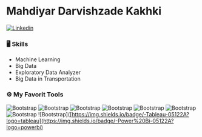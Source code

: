 # Mahdiyar Darvishzade Kakhki

[![Linkedin](https://img.shields.io/badge/-LinkedIn-blue?style=flat&logo=Linkedin&logoColor=white)](https://www.linkedin.com/in/mahdiyar-darvishzadeh-a64567133/)

### 🖥 Skills

- Machine Learning
- Big Data
- Exploratory Data Analyzer
- Big Data in Transportation  

### ⚙️ My Favorit Tools

![Bootstrap](https://img.shields.io/badge/-Dask-black?logo=dask) ![Bootstrap](https://img.shields.io/badge/-Pandas-05122A?logo=pandas) ![Bootstrap](https://img.shields.io/badge/-numpy-05122A?logo=numpy) ![Bootstrap](https://img.shields.io/badge/-Visual%20Studio%20Code-05122A?logo=visualstudiocode) ![Bootstrap](https://img.shields.io/badge/-Microsoft%20SQL%20Server-05122A?logo=microsoftsqlserver) ![Bootstrap](https://img.shields.io/badge/-Anaconda-05122A?logo=anaconda) ![Bootstrap](https://img.shields.io/badge/-Tableau-05122A?logo=tableau) 
![Bootstrap]([https://img.shields.io/badge/-Tableau-05122A?logo=tableau](https://img.shields.io/badge/-Power%20Bi-05122A?logo=powerbi)
